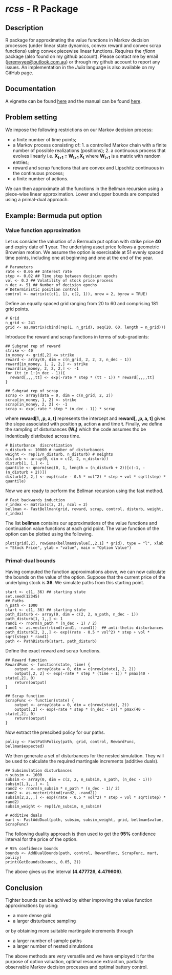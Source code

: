 # *rcss* - R Package

## Description

R package for approximating the value functions in Markov decision
processes (under linear state dynamics, convex reward and convex scrap
functions) using convex piecewise linear functions.  Requires the
*rflann* package (also found on my github account). Please contact me
by email (jeremyyee@outlook.com.au) or through my github account to
report any issues. An implementation in the *Julia* language is also
available on my GitHub page.

## Documentation

A vignette can be found
[here](https://github.com/YeeJeremy/vignettes/blob/master/rcss.pdf)
and the manual can be found [here](https://github.com/YeeJeremy/RPackageManuals/blob/master/rcss-manual.pdf).

## Problem setting

We impose the following restrictions on our Markov decision process:
* a finite number of time points;
* a Markov process consisting of:
      1. a controlled Markov chain with a finite number of possible realizations (positions); 
      2. a continuous process that evolves linearly i.e. **X<sub>t+1</sub> = W<sub>t+1</sub> X<sub>t</sub>**
      where **W<sub>t+1</sub>** is a matrix with random entries;
* reward and scrap functions that are convex and Lipschitz continuous
  in the continuous process;
* a finite number of actions.

We can then approximate all the functions in the Bellman recursion
using a piece-wise linear approximation. Lower and upper bounds are
computed using a primal-dual approach.

## Example: Bermuda put option

### Value function approximation

Let us consider the valuation of a Bermuda put option with strike
price **40** and expiry date of **1** year. The underlying asset price
follows a geometric Brownian motion. We assume the option is
exercisable at 51 evenly spaced time points, including one at
beginning and one at the end of the year.

~~~
# Parameters
rate <- 0.06 ## Interest rate
step <- 0.02 ## Time step between decision epochs
vol <- 0.2 ## Volatility of stock price process
n_dec <- 51 ## Number of decision epochs
# Deterministic position control
control <- matrix(c(c(1, 1), c(2, 1)), nrow = 2, byrow = TRUE)
~~~

Define an equally spaced grid ranging from 20 to 60 and comprising
181 grid points.

~~~
# Grid
n_grid <- 241
grid <- as.matrix(cbind(rep(1, n_grid), seq(20, 60, length = n_grid)))
~~~

Introduce the reward and scrap functions in terms of sub-gradients:

~~~
## Subgrad rep of reward
strike <- 40
in_money <- grid[,2] <= strike
reward <- array(0, dim = c(n_grid, 2, 2, 2, n_dec - 1))       
reward[in_money, 1, 2, 2,] <- strike
reward[in_money, 2, 2, 2,] <- -1
for (tt in 1:(n_dec - 1)){
  reward[,,,,tt] <- exp(-rate * step * (tt - 1)) * reward[,,,,tt] 
}

## Subgrad rep of scrap
scrap <- array(data = 0, dim = c(n_grid, 2, 2))
scrap[in_money, 1, 2] <- strike
scrap[in_money, 2, 2] <- -1
scrap <- exp(-rate * step * (n_dec - 1)) * scrap
~~~

where **reward[1, ,p, a, t]** represents the intercept and **reward[,
,p, a, t]** gives the slope associated with position **p**, action
**a** and time **t**. Finally, we define the sampling of disturbances
**(W<sub>t</sub>)** which the code assumes tho be indentically
distributed across time.

~~~
# Disturbance  discretization
n_disturb <- 10000 # number of disturbances
weight <- rep(1/n_disturb, n_disturb) # neights
disturb <- array(0, dim = c(2, 2, n_disturb))
disturb[1, 1,] <- 1
quantile <- qnorm(seq(0, 1, length = (n_disturb + 2))[c(-1, -(n_disturb + 2))])
disturb[2, 2,] <- exp((rate - 0.5 * vol^2) * step + vol * sqrt(step) * quantile)
~~~

Now we are ready to perform the Bellman recursion using the fast method.

~~~
# Fast backwards induction
r_index <- matrix(c(2, 2), ncol = 2)
bellman <- FastBellman(grid, reward, scrap, control, disturb, weight, r_index)
~~~

The list **bellman** contains our approximations of the value
functions and continuation value functions at each grid point. The
value function of the option can be plotted using the following.

~~~
plot(grid[,2], rowSums(bellman$value[,,2,1] * grid), type = "l", xlab = "Stock Price", ylab = "value", main = "Option Value") 
~~~

### Primal-dual bounds

Having computed the function approximations above, we can now
calculate the bounds on the value of the option. Suppose that the
current price of the underlying stock is **36**. We simulate paths
from this starting point.

~~~
start <- c(1, 36) ## starting state
set.seed(12345)
## Paths
n_path <- 1000
start <- c(1, 36) ## starting state
path_disturb <- array(0, dim = c(2, 2, n_path, n_dec - 1))
path_disturb[1, 1,,] <- 1
rand1 <- rnorm(n_path * (n_dec - 1) / 2)
rand1 <- as.vector(rbind(rand1, -rand1))  ## anti-thetic disturbances
path_disturb[2, 2,,] <- exp((rate - 0.5 * vol^2) * step + vol * sqrt(step) * rand1)
path <- PathDisturb(start, path_disturb)
~~~

Define the exact reward and scrap functions.

~~~
## Reward function
RewardFunc <- function(state, time) {
    output <- array(data = 0, dim = c(nrow(state), 2, 2))
    output[,2, 2] <- exp(-rate * step * (time - 1)) * pmax(40 - state[,2], 0)
    return(output)
}

## Scrap function
ScrapFunc <- function(state) {
    output <- array(data = 0, dim = c(nrow(state), 2))
    output[,2] <- exp(-rate * step * (n_dec - 1)) * pmax(40 - state[,2], 0)
    return(output)
}
~~~

Now extract the prescibed policy for our paths.

~~~
policy <- FastPathPolicy(path, grid, control, RewardFunc, bellman$expected)
~~~

We then generate a set of disturbances for the nested simulation. They
will be used to calculate the required martingale increments (additive
duals).

~~~
## Subsimulation disturbances
n_subsim <- 1000
subsim <- array(0, dim = c(2, 2, n_subsim, n_path, (n_dec - 1)))
subsim[1,1,,,] <- 1
rand2 <- rnorm(n_subsim * n_path * (n_dec - 1)/ 2)
rand2 <- as.vector(rbind(rand2, -rand2))
subsim[2,2,,,] <- exp((rate - 0.5 * vol^2) * step + vol * sqrt(step) * rand2)
subsim_weight <- rep(1/n_subsim, n_subsim)

# Additive duals
mart <- FastAddDual(path, subsim, subsim_weight, grid, bellman$value, ScrapFunc)
~~~

The following duality approach is then used to get the **95%**
confidence interval for the price of the option.

~~~
# 95% confidence bounds
bounds <- AddDualBounds(path, control, RewardFunc, ScrapFunc, mart, policy)
print(GetBounds(bounds, 0.05, 2))
~~~

The above gives us the interval **(4.477726, 4.479609)**. 

## Conclusion

Tighter bounds can be achived by either improving the value function
approximations by using:
* a more dense grid
* a larger disturbance sampling

or by obtaining more suitable martingale increments through 
* a larger number of sample paths
* a larger number of nested simulations

The above methods are very versatile and we have employed it for the
purpose of option valuation, optimal resource extraction, partially
observable Markov decision processes and optimal battery control.
